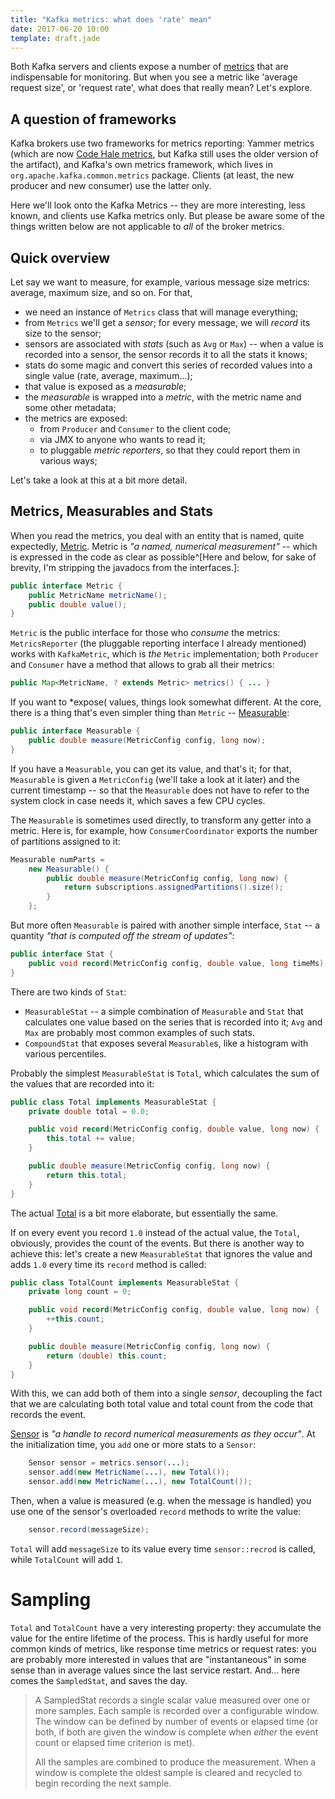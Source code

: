 ```yaml
---
title: "Kafka metrics: what does 'rate' mean"
date: 2017-06-20 10:00
template: draft.jade
---
```


Both Kafka servers and clients expose a number of [metrics] that are
indispensable for monitoring. But when you see a metric like 'average request
size', or 'request rate', what does that really mean? Let's explore.

[metrics]: http://kafka.apache.org/documentation.html#monitoring

## A question of frameworks

Kafka brokers use two frameworks for metrics reporting: Yammer
metrics (which are now [Code Hale metrics], but Kafka still
uses the older version of the artifact), and Kafka's own
metrics framework, which lives in `org.apache.kafka.common.metrics`
package. Clients (at least, the new producer and new consumer)
use the latter only.

[Code Hale metrics]: http://metrics.dropwizard.io/

Here we'll look onto the Kafka Metrics -- they are more interesting,
less known, and clients use Kafka metrics only. But please be aware
some of the things written below are not applicable to *all* of
the broker metrics.

## Quick overview

Let say we want to measure, for example, various message size metrics:
average, maximum size, and so on. For that,

* we need an instance of `Metrics` class that will manage everything;
* from `Metrics` we'll get a *sensor*; for every message, we will 
  *record* its size to the sensor;
* sensors are associated with *stats* (such as `Avg` or `Max`) --
  when a value is recorded into a sensor, the sensor records it to all
  the stats it knows;
* stats do some magic and convert this series of recorded
  values into a single value (rate, average, maximum...);
* that value is exposed as a *measurable*;
* the *measurable* is wrapped into a *metric*, with
  the metric name and some other metadata;
* the metrics are exposed:
    * from `Producer` and `Consumer` to the client code;
    * via JMX to anyone who wants to read it;
    * to pluggable *metric reporters*, so that they could report
      them in various ways;

Let's take a look at this at a bit more detail.

## Metrics, Measurables and Stats

When you read the metrics, you deal with an entity that
is named, quite expectedly, [Metric]. Metric is *"a named, numerical
measurement"* -- which is expressed in the code as clear as
possible^[Here and below, for sake of brevity, I'm stripping the
javadocs from the interfaces.]:

```java
public interface Metric {
    public MetricName metricName();
    public double value();
}
```

[Metric]: TBD

`Metric` is the public interface for those who *consume* the metrics:
`MetricsReporter` (the pluggable reporting interface I already
mentioned) works with `KafkaMetric`, which is *the* `Metric`
implementation; both `Producer` and `Consumer` have a method that allows
to grab all their metrics:

```java
public Map<MetricName, ? extends Metric> metrics() { ... }
```

If you want to *expose( values, things look somewhat different. At
the core, there is a thing that's even simpler thing than `Metric` 
-- [Measurable]:

```java
public interface Measurable {
    public double measure(MetricConfig config, long now);
}
```

[Measurable]: TBD

If you have a `Measurable`, you can get its value, and that's it;
for that, `Measurable` is given a `MetricConfig` (we'll take a look
at it later) and the current timestamp -- so that the
`Measurable` does not have to refer to the system clock in case
needs it, which saves a few CPU cycles.

The `Measurable` is sometimes used directly, to transform any
getter into a metric. Here is, for example, how `ConsumerCoordinator`
exports the number of partitions assigned to it:

```java
Measurable numParts =
    new Measurable() {
        public double measure(MetricConfig config, long now) {
            return subscriptions.assignedPartitions().size();
        }
    };
```

But more often `Measurable` is paired with another simple interface,
`Stat` -- a quantity *"that is computed off the stream of updates"*:

```java
public interface Stat {
    public void record(MetricConfig config, double value, long timeMs);
}
```

There are two kinds of `Stat`:
* `MeasurableStat` -- a simple combination of `Measurable` and `Stat`
  that calculates one value based on the series that is recorded into
  it; `Avg` and `Max` are probably most common examples of such stats.
* `CompoundStat` that exposes several `Measurable`s, like a histogram
  with various percentiles.

Probably the simplest `MeasurableStat` is `Total`, which calculates
the sum of the values that are recorded into it:

```java
public class Total implements MeasurableStat {
    private double total = 0.0;

    public void record(MetricConfig config, double value, long now) {
        this.total += value;
    }

    public double measure(MetricConfig config, long now) {
        return this.total;
    }
}
```

The actual [Total] is a bit more elaborate, but essentially the same.

[Total]: TBD

If on every event you record `1.0` instead of the actual value,
the `Total`, obviously, provides the count of the events.
But there is another way to achieve this: let's create a new
`MeasurableStat` that ignores the value and adds `1.0` every time 
its `record` method is called:

```java
public class TotalCount implements MeasurableStat {
    private long count = 0;

    public void record(MetricConfig config, double value, long now) {
        ++this.count;
    }

    public double measure(MetricConfig config, long now) {
        return (double) this.count;
    }
}
```

With this, we can add both of them into a single *sensor*, decoupling
the fact that we are calculating both total value and total count
from the code that records the event.

[Sensor]: TBD-SENSOR

[Sensor] is *"a handle to record numerical measurements as they occur"*.
At the initialization time, you `add` one or more stats to a `Sensor`:

```java
    Sensor sensor = metrics.sensor(...);
    sensor.add(new MetricName(...), new Total());
    sensor.add(new MetricName(...), new TotalCount());
```

Then, when a value is measured (e.g. when the message is handled) you
use one of the sensor's overloaded `record` methods to write the value:

```java
    sensor.record(messageSize);
```

`Total` will add `messageSize` to its value every time `sensor::recrod`
is called, while `TotalCount` will add `1`.

# Sampling

`Total` and `TotalCount` have a very interesting property: they
accumulate the value for the entire lifetime of the process. This is
hardly useful for more common kinds of metrics, like response time
metrics or request rates: you are probably more interested in
values that are "instantaneous" in some sense than in average
values since the last service restart. And... here comes
the `SampledStat`, and saves the day.



>  A SampledStat records a single scalar value measured over one or more samples. Each sample is recorded over a
>  configurable window. The window can be defined by number of events or elapsed time (or both, if both are given the
>  window is complete when *either* the event count or elapsed time criterion is met).
>
>  All the samples are combined to produce the measurement. When a window is complete the oldest sample is cleared and
>  recycled to begin recording the next sample.
